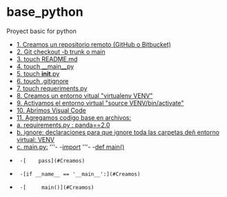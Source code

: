 # base_python
Proyect basic for python

- [1. Creamos un repositorio remoto (GitHub o Bitbucket)](#Creamos)
- [2. Git checkout -b trunk o main](#Creamos)
- [3. touch README.md](#Creamos)
- [4. touch __main__py](#Creamos)
- [5. touch __init__.py](#Creamos)
- [6. touch .gitignore](#Creamos)
- [7. touch requeriments.py](#Creamos)
- [8. Creamos un entorno vitual "virtualenv VENV"](#Creamos)
- [9. Activamos el entorno virtual "source VENV/bin/activate"](#Creamos)
- [10. Abrimos Visual Code](#Creamos)
- [11. Agregamos codigo base en archivos:](#Creamos)
- [   a. requirements.py : panda==2.0](#Creamos)
- [   b. ignore: declaraciones para que ignore toda las carpetas deñ entorno virtual: VENV](#Creamos)
- [   c. main.py:](#Creamos)
'''-      -[import](#Creamos)
'''-      -[def main()](#Creamos)
-      -[    pass](#Creamos)
-      -[if __name__ == '__main__':](#Creamos)
-      -[     main()](#Creamos) 
